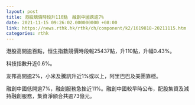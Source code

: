 ```yaml
---
layout: post
title: 港股競價時段升110點　融創中國跌逾7%
date: 2021-11-15 09:26:02.000000000 +08:00
link: https://news.rthk.hk/rthk/ch/component/k2/1619818-20211115.htm
categories: rthk
---
```


港股高開逾百點，恒生指數競價時段報25437點，升110點，升幅0.43%。

科技指數升近0.6%。

友邦高開逾2%，小米及騰訊升近1%或以上，阿里巴巴及美團靠穩。

融創中國低開逾7%，融創服務急挫近11%。融創中國較早時公布，配股集資及減持融創服務，集資淨額合共逾73億元。
